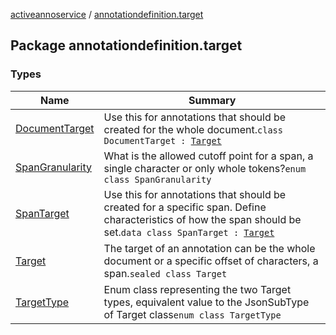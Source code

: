 [activeannoservice](../index.md) / [annotationdefinition.target](./index.md)

## Package annotationdefinition.target

### Types

| Name | Summary |
|---|---|
| [DocumentTarget](-document-target/index.md) | Use this for annotations that should be created for the whole document.`class DocumentTarget : `[`Target`](-target/index.md) |
| [SpanGranularity](-span-granularity/index.md) | What is the allowed cutoff point for a span, a single character or only whole tokens?`enum class SpanGranularity` |
| [SpanTarget](-span-target/index.md) | Use this for annotations that should be created for a specific span. Define characteristics of how the span should be set.`data class SpanTarget : `[`Target`](-target/index.md) |
| [Target](-target/index.md) | The target of an annotation can be the whole document or a specific offset of characters, a span.`sealed class Target` |
| [TargetType](-target-type/index.md) | Enum class representing the two Target types, equivalent value to the JsonSubType of Target class`enum class TargetType` |

